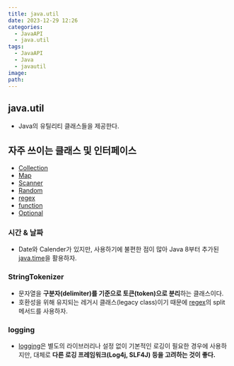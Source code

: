 ```yaml
---
title: java.util
date: 2023-12-29 12:26
categories:
  - JavaAPI
  - java.util
tags:
  - JavaAPI
  - Java
  - javautil
image: 
path:
---
```


## java.util
+ Java의 유틸리티 클래스들을 제공한다.

## 자주 쓰이는 클래스 및 인터페이스
+ [Collection](https://sonjh919.github.io/posts/Collection)
+ [Map](https://sonjh919.github.io/posts/Map)
+ [Scanner](https://sonjh919.github.io/posts/Scanner)
+ [Random](https://sonjh919.github.io/posts/Random)
+ [regex](https://sonjh919.github.io/posts/regex)
+ [function](https://sonjh919.github.io/posts/function)
+ [Optional](https://sonjh919.github.io/posts/Optional)
### 시간 & 날짜
+ Date와 Calender가 있지만, 사용하기에 불편한 점이 많아 Java 8부터 추가된 [java.time](https://sonjh919.github.io/posts/java.time)을 활용하자.


### StringTokenizer
+ 문자열을 **구분자(delimiter)를 기준으로 토큰(token)으로 분리**하는 클래스이다.
+ 호환성을 위해 유지되는 레거시 클래스(legacy class)이기 때문에 [regex](https://sonjh919.github.io/posts/regex)의 split 메서드를 사용하자.


### logging
+ [logging](https://sonjh919.github.io/posts/logging)은 별도의 라이브러리나 설정 없이 기본적인 로깅이 필요한 경우에 사용하지만, 대체로 **다른 로깅 프레임워크(Log4j, SLF4J) 등을 고려하는 것이 좋다.**